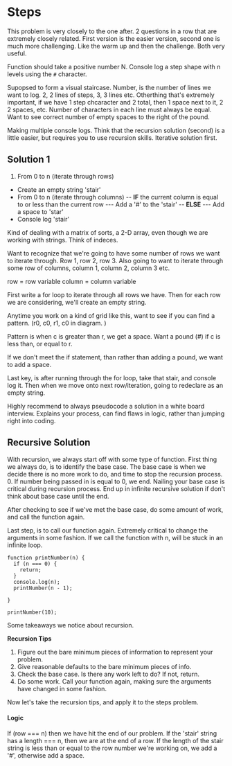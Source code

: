 # Steps

This problem is very closely to the one after. 2 questions in a row that are extremely closely related. First version is the easier version, second one is much more challenging. Like the warm up and then the challenge. Both very useful.

Function should take a positive number N. Console log a step shape with n levels using the `#` character.

Supopsed to form a visual staircase. Number, is the number of lines we want to log. 2, 2 lines of steps, 3, 3 lines etc. Otherthing that's extremely important, if we have 1 step chcaracter and 2 total, then 1 space next to it, 2 2 spaces, etc. Number of characters in each line must always be equal. Want to see correct number of empty spaces to the right of the pound.

Making multiple console logs.
Think that the recursion solution (second) is a little easier, but requires you to use recursion skills. Iterative solution first.

## Solution 1

1. From 0 to n (iterate through rows)

- Create an empty string 'stair'
- From 0 to n (iterate through columns)
  -- **IF** the current column is equal to or less than the current row
  --- Add a '#' to the 'stair'
  -- **ELSE**
  --- Add a space to 'star'
- Console log 'stair'

Kind of dealing with a matrix of sorts, a 2-D array, even though we are working with strings. Think of indeces.

Want to recognize that we're going to have some number of rows we want to iterate through. Row 1, row 2, row 3. Also going to want to iterate through some row of columns, column 1, column 2, column 3 etc.

row = row variable
column = column variable

First write a for loop to iterate through all rows we have.
Then for each row we are considering, we'll create an empty string.

Anytime you work on a kind of grid like this, want to see if you can find a pattern. (r0, c0, r1, c0 in diagram. )

Pattern is when c is greater than r, we get a space. Want a pound (#) if c is less than, or equal to r.

If we don't meet the if statement, than rather than adding a pound, we want to add a space.

Last key, is after running through the for loop, take that stair, and console log it.
Then when we move onto next row/iteration, going to redeclare as an empty string.

Highly recommend to always pseudocode a solution in a white board interview. Explains your process, can find flaws in logic, rather than jumping right into coding.

## Recursive Solution

With recursion, we always start off with some type of function. First thing we always do, is to identify the base case. The base case is when we decide there is no more work to do, and time to stop the recursion process. 0. If number being passed in is equal to 0, we end. Nailing your base case is critical during recursion process. End up in infinite recursive solution if don't think about base case until the end.

After checking to see if we've met the base case, do some amount of work, and call the function again.

Last step, is to call our function again. Extremely critical to change the arguments in some fashion. If we call the function with n, will be stuck in an infinite loop.

```
function printNumber(n) {
  if (n === 0) {
    return;
  }
  console.log(n);
  printNumber(n - 1);

}

printNumber(10);
```

Some takeaways we notice about recursion.

**Recursion Tips**

1. Figure out the bare minimum pieces of information to represent your problem.
2. Give reasonable defaults to the bare minimum pieces of info.
3. Check the base case. Is there any work left to do? If not, return.
4. Do some work. Call your function again, making sure the arguments have changed in some fashion.

Now let's take the recursion tips, and apply it to the steps problem.

#### Logic

If (row === n) then we have hit the end of our problem.
If the 'stair' string has a length === n, then we are at the end of a row.
If the length of the stair string is less than or equal to the row number we're working on, we add a '#', otherwise add a space.
